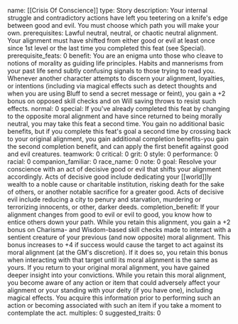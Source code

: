 name: [[Crisis Of Conscience]]
type: Story
description: Your internal struggle and contradictory actions have left you teetering on a knife's edge between good and evil. You must choose which path you will make your own.
prerequisites: Lawful neutral, neutral, or chaotic neutral alignment. Your alignment must have shifted from either good or evil at least once since 1st level or the last time you completed this feat (see Special).
prerequisite_feats: 0
benefit: You are an enigma unto those who cleave to notions of morality as guiding life principles. Habits and mannerisms from your past life send subtly confusing signals to those trying to read you. Whenever another character attempts to discern your alignment, loyalties, or intentions (including via magical effects such as detect thoughts and when you are using Bluff to send a secret message or feint), you gain a +2 bonus on opposed skill checks and on Will saving throws to resist such effects.
normal: 0
special: If you've already completed this feat by changing to the opposite moral alignment and have since returned to being morally neutral, you may take this feat a second time. You gain no additional basic benefits, but if you complete this feat's goal a second time by crossing back to your original alignment, you gain additional completion benefits-you gain the second completion benefit, and can apply the first benefit against good and evil creatures.
teamwork: 0
critical: 0
grit: 0
style: 0
performance: 0
racial: 0
companion_familiar: 0
race_name: 0
note: 0
goal: Resolve your conscience with an act of decisive good or evil that shifts your alignment accordingly. Acts of decisive good include dedicating your [[world]]ly wealth to a noble cause or charitable institution, risking death for the sake of others, or another notable sacrifice for a greater good. Acts of decisive evil include reducing a city to penury and starvation, murdering or terrorizing innocents, or other, darker deeds.
completion_benefit: If your alignment changes from good to evil or evil to good, you know how to entice others down your path. While you retain this alignment, you gain a +2 bonus on Charisma- and Wisdom-based skill checks made to interact with a sentient creature of your previous (and now opposite) moral alignment. This bonus increases to +4 if success would cause the target to act against its moral alignment (at the GM's discretion). If it does so, you retain this bonus when interacting with that target until its moral alignment is the same as yours. If you return to your original moral alignment, you have gained deeper insight into your convictions. While you retain this moral alignment, you become aware of any action or item that could adversely affect your alignment or your standing with your deity (if you have one), including magical effects. You acquire this information prior to performing such an action or becoming associated with such an item if you take a moment to contemplate the act.
multiples: 0
suggested_traits: 0
